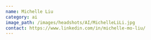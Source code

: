 ```yaml
---
name: Michelle Liu
category: ai
image_path: /images/headshots/AI/MichelleLiLi.jpg
contact: https://www.linkedin.com/in/michelle-mo-liu/
---
```

